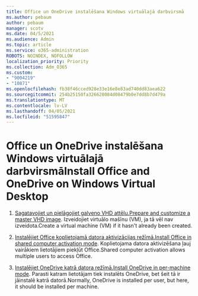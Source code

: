 ```yaml
---
title: Office un OneDrive instalēšana Windows virtuālajā darbvirsmā
ms.author: pebaum
author: pebaum
manager: scotv
ms.date: 04/5/2021
ms.audience: Admin
ms.topic: article
ms.service: o365-administration
ROBOTS: NOINDEX, NOFOLLOW
localization_priority: Priority
ms.collection: Adm_O365
ms.custom:
- "9004219"
- "10871"
ms.openlocfilehash: fb38f46cced928e33e16e8e83ad740dd83aea622
ms.sourcegitcommit: 254b25150fa326628084d08479b0e7dd8b7d479a
ms.translationtype: MT
ms.contentlocale: lv-LV
ms.lasthandoff: 04/05/2021
ms.locfileid: "51595847"
---
```

# <a name="install-office-and-onedrive-on-windows-virtual-desktop"></a><span data-ttu-id="92fee-102">Office un OneDrive instalēšana Windows virtuālajā darbvirsmā</span><span class="sxs-lookup"><span data-stu-id="92fee-102">Install Office and OneDrive on Windows Virtual Desktop</span></span>

1. <span data-ttu-id="92fee-103">[Sagatavojiet un pielāgojiet galveno VHD attēlu.](https://docs.microsoft.com/azure/virtual-desktop/set-up-customize-master-image)</span><span class="sxs-lookup"><span data-stu-id="92fee-103">[Prepare and customize a master VHD image](https://docs.microsoft.com/azure/virtual-desktop/set-up-customize-master-image).</span></span> <span data-ttu-id="92fee-104">Izveidojiet virtuālo mašīnu (VM), ja tā vēl nav izveidota.</span><span class="sxs-lookup"><span data-stu-id="92fee-104">Create a virtual machine (VM) if it hasn't already been created.</span></span>

1. <span data-ttu-id="92fee-105">[Instalējiet Office koplietojamā datora aktivizācijas režīmā.](https://docs.microsoft.com/azure/virtual-desktop/install-office-on-wvd-master-image#install-office-in-shared-computer-activation-mode)</span><span class="sxs-lookup"><span data-stu-id="92fee-105">[Install Office in shared computer activation mode](https://docs.microsoft.com/azure/virtual-desktop/install-office-on-wvd-master-image#install-office-in-shared-computer-activation-mode).</span></span> <span data-ttu-id="92fee-106">Koplietojama datora aktivizēšana ļauj vairākiem lietotājiem piekļūt Office.</span><span class="sxs-lookup"><span data-stu-id="92fee-106">Shared computer activation allows multiple users to access Office.</span></span>

1. <span data-ttu-id="92fee-107">[Instalējiet OneDrive katrā datora režīmā.](https://docs.microsoft.com/azure/virtual-desktop/install-office-on-wvd-master-image#install-onedrive-in-per-machine-mode)</span><span class="sxs-lookup"><span data-stu-id="92fee-107">[Install OneDrive in per-machine mode](https://docs.microsoft.com/azure/virtual-desktop/install-office-on-wvd-master-image#install-onedrive-in-per-machine-mode).</span></span> <span data-ttu-id="92fee-108">Parasti katram lietotājam tiek instalēts OneDrive, bet šeit tā ir jāinstalē katrā datorā.</span><span class="sxs-lookup"><span data-stu-id="92fee-108">Normally, OneDrive is installed per user, but here, it should be installed per machine.</span></span>
